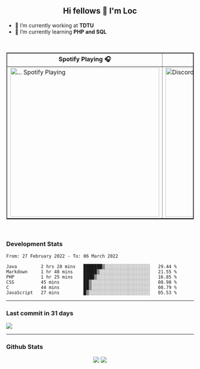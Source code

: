 <h2 align="center">Hi fellows 👋 I'm Loc</h2>

- 🔭 I’m currently working at **TDTU**
- 🌱 I’m currently learning **PHP and SQL**
<br>
<table border="2px solid white" align="center">
  <tr>
    <th>Spotify Playing 🎧</th>
    <th>How to reach me 📫</th>
  </tr>
  
  <tr>
    <td>
      <a href="https://open.spotify.com/user/jo3t0sjswxmpet9c67mq6qph3">
        <img src="https://spotify-readme-git-master-maoleng.vercel.app/api/spotify-playing" alt="... Spotify Playing" width="400" />
      </a>
    </td>
    <td>
      <a href = "https://discordapp.com/users/517725152327499806">
        <img align="" src="https://discord.c99.nl/widget/theme-4/517725152327499806.png" alt="Discord" align="right" width="400"/>
      </a>
    </td>
  </tr>
</table>

<br>

### Development Stats
<!--START_SECTION:waka-->

```text
From: 27 February 2022 - To: 06 March 2022

Java         2 hrs 28 mins   ███████▒░░░░░░░░░░░░░░░░░   29.44 %
Markdown     1 hr 48 mins    █████▒░░░░░░░░░░░░░░░░░░░   21.55 %
PHP          1 hr 25 mins    ████▒░░░░░░░░░░░░░░░░░░░░   16.85 %
CSS          45 mins         ██▒░░░░░░░░░░░░░░░░░░░░░░   08.98 %
C            44 mins         ██▒░░░░░░░░░░░░░░░░░░░░░░   08.79 %
JavaScript   27 mins         █▒░░░░░░░░░░░░░░░░░░░░░░░   05.53 %
```

<!--END_SECTION:waka-->

---
### Last commit in 31 days
<img src = "https://activity-graph.herokuapp.com/graph?username=maoleng&theme=react-dark">

---
### Github Stats
<p align = "center">
  <img src = "https://github-readme-stats.vercel.app/api?username=maoleng&theme=radical&line_height=27">
  <img src = "https://github-readme-stats.vercel.app/api/top-langs/?username=maoleng&count_private=true&theme=radical&langs_count=3">
</p>
